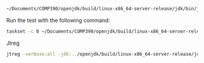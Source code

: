 
```bash
~/Documents/COMP390/openjdk/build/linux-x86_64-server-release/jdk/bin/javac -d ./out/production/PowerSort-Test-Jtreg -cp ./src/ -Xlint:unchecked ./src/PowerSortTest.java
```


Run the test with the following command:
```bash
taskset -c 0 ~/Documents/COMP390/openjdk/build/linux-x86_64-server-release/jdk/bin/java -XX:+UnlockDiagnosticVMOptions -XX:-TieredCompilation -cp ./out/production/PowerSort-Test-Jtreg/ PowerSortTest 
```


Jtreg

```bash
jtreg -verbose:all -jdk:../openjdk/build/linux-x86_64-server-release/jdk/ ./src/PowerSortTest.java 
```